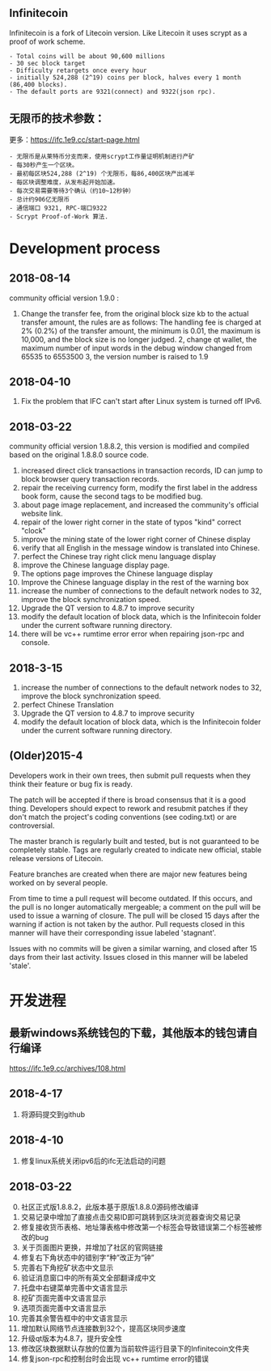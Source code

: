 Infinitecoin
---
Infinitecoin is a fork of Litecoin version. Like Litecoin it uses scrypt as a proof of work scheme.

	- Total coins will be about 90,600 millions 
	- 30 sec block target
	- Difficulty retargets once every hour
	- initially 524,288 (2^19) coins per block, halves every 1 month (86,400 blocks).
	- The default ports are 9321(connect) and 9322(json rpc).

无限币的技术参数：
---
更多：https://ifc.1e9.cc/start-page.html

	- 无限币是从莱特币分支而来，使用scrypt工作量证明机制进行产矿
	- 每30秒产生一个区块。
	- 最初每区块524,288 (2^19) 个无限币，每86,400区块产出减半
	- 每区块调整难度，从发布起开始加速。
	- 每次交易需要等待3个确认（约10~12秒钟）
	- 总计约906亿无限币
	- 通信端口 9321, RPC-端口9322
	- Scrypt Proof-of-Work 算法.

Development process
===================
2018-08-14
----
community official version 1.9.0 :
1. Change the transfer fee, from the original block size kb to the actual transfer amount, the rules are as follows:
The handling fee is charged at 2% (0.2%) of the transfer amount, the minimum is 0.01, the maximum is 10,000, and the block size is no longer judged.
2, change qt wallet, the maximum number of input words in the debug window changed from 65535 to 6553500
3, the version number is raised to 1.9


2018-04-10
--
1. Fix the problem that IFC can't start after Linux system is turned off IPv6.

2018-03-22
--
community official version 1.8.8.2, this version is modified and compiled based on the original 1.8.8.0 source code.
1. increased direct click transactions in transaction records, ID can jump to block browser query transaction records.
2. repair the receiving currency form, modify the first label in the address book form, cause the second tags to be modified bug.
3. about page image replacement, and increased the community's official website link.
4. repair of the lower right corner in the state of typos "kind" correct "clock"
5. improve the mining state of the lower right corner of Chinese display
6. verify that all English in the message window is translated into Chinese.
7. perfect the Chinese tray right click menu language display
8. improve the Chinese language display page.
9. The options page improves the Chinese language display
10. Improve the Chinese language display in the rest of the warning box
11. increase the number of connections to the default network nodes to 32, improve the block synchronization speed.
12. Upgrade the QT version to 4.8.7 to improve security
13. modify the default location of block data, which is the Infinitecoin folder under the current software running directory.
14. there will be vc++ rumtime error error when repairing json-rpc and console.

2018-3-15
--
1. increase the number of connections to the default network nodes to 32, improve the block synchronization speed.
2. perfect Chinese Translation
3. Upgrade the QT version to 4.8.7 to improve security
4. modify the default location of block data, which is the Infinitecoin folder under the current software running directory.


(Older)2015-4
---
Developers work in their own trees, then submit pull requests when
they think their feature or bug fix is ready.

The patch will be accepted if there is broad consensus that it is a
good thing.  Developers should expect to rework and resubmit patches
if they don't match the project's coding conventions (see coding.txt)
or are controversial.

The master branch is regularly built and tested, but is not guaranteed
to be completely stable. Tags are regularly created to indicate new
official, stable release versions of Litecoin.

Feature branches are created when there are major new features being
worked on by several people.

From time to time a pull request will become outdated. If this occurs, and
the pull is no longer automatically mergeable; a comment on the pull will
be used to issue a warning of closure. The pull will be closed 15 days
after the warning if action is not taken by the author. Pull requests closed
in this manner will have their corresponding issue labeled 'stagnant'.

Issues with no commits will be given a similar warning, and closed after
15 days from their last activity. Issues closed in this manner will be 
labeled 'stale'. 

开发进程
===================
最新windows系统钱包的下载，其他版本的钱包请自行编译
-----
https://ifc.1e9.cc/archives/108.html

2018-4-17
---
1. 将源码提交到github

2018-4-10
------
1. 修复linux系统关闭ipv6后的ifc无法启动的问题


2018-03-22
-----
0. 社区正式版1.8.8.2，此版本基于原版1.8.8.0源码修改编译
1. 交易记录中增加了直接点击交易ID即可跳转到区块浏览器查询交易记录
2. 修复接收货币表格、地址簿表格中修改第一个标签会导致错误第二个标签被修改的bug
3. 关于页面图片更换，并增加了社区的官网链接
4. 修复右下角状态中的错别字“种”改正为“钟”
5. 完善右下角挖矿状态中文显示
6. 验证消息窗口中的所有英文全部翻译成中文
7. 托盘中右键菜单完善中文语言显示
8. 挖矿页面完善中文语言显示
9. 选项页面完善中文语言显示
10. 完善其余警告框中的中文语言显示
11. 增加默认网络节点连接数到32个，提高区块同步速度
12. 升级qt版本为4.8.7，提升安全性
13. 修改区块数据默认存放的位置为当前软件运行目录下的Infinitecoin文件夹
14. 修复json-rpc和控制台时会出现 vc++ rumtime error的错误
